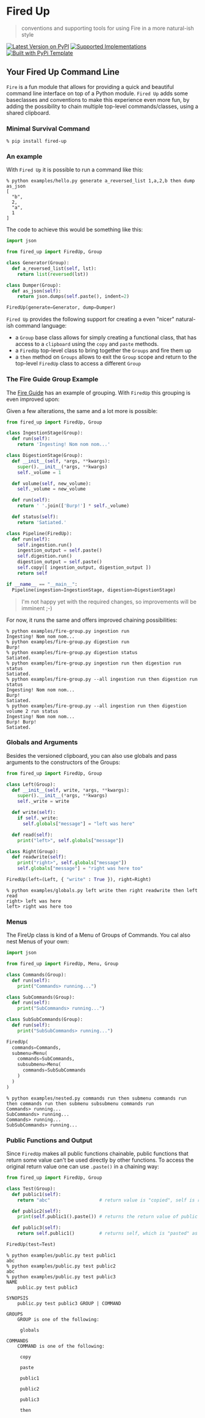 # Fired Up

> conventions and supporting tools for using Fire in a more natural-ish style

[![Latest Version on PyPI](https://img.shields.io/pypi/v/fired-up.svg)](https://pypi.python.org/pypi/fired-up/)
[![Supported Implementations](https://img.shields.io/pypi/pyversions/fired-up.svg)](https://pypi.python.org/pypi/fired-up/)
[![Built with PyPi Template](https://img.shields.io/badge/PyPi_Template-v0.2.0-blue.svg)](https://github.com/christophevg/pypi-template)


## Your Fired Up Command Line

`Fire` is a fun module that allows for providing a quick and beautiful command line interface on top of a Python module. `Fired Up` adds some baseclasses and conventions to make this experience even more fun, by adding the possibility to chain multiple top-level commands/classes, using a shared clipboard.

### Minimal Survival Command

```console
% pip install fired-up
```

### An example

With `Fired Up` it is possible to run a command like this:

```console
% python examples/hello.py generate a_reversed_list 1,a,2,b then dump as_json
[
  "b",
  2,
  "a",
  1
]
```

The code to achieve this would be something like this:

```python
import json

from fired_up import FiredUp, Group

class Generator(Group):
  def a_reversed_list(self, lst):
    return list(reversed(lst))

class Dumper(Group):
  def as_json(self):
    return json.dumps(self.paste(), indent=2)

FiredUp(generate=Generator, dump=Dumper)
```

`Fired Up` provides the following support for creating a even "nicer" natural-ish command language: 

* a `Group` base class allows for simply creating a functional class, that has access to a `clipboard` using the `copy` and `paste` methods.
* a `FiredUp` top-level class to bring together the `Groups` and fire them up
* a `then` method on `Groups` allows to exit the `Group` scope and return to the top-level `FiredUp` class to access a different `Group`

### The Fire Guide Group Example

The [Fire Guide](https://google.github.io/python-fire/guide/#grouping-commands) has an example of grouping. With `FiredUp` this grouping is even improved upon:

Given a few alterations, the same and a lot more is possible:

```python
from fired_up import FiredUp, Group

class IngestionStage(Group):
  def run(self):
    return 'Ingesting! Nom nom nom...'

class DigestionStage(Group):
  def __init__(self, *args, **kwargs):
    super().__init__(*args, **kwargs)
    self._volume = 1

  def volume(self, new_volume):
    self._volume = new_volume

  def run(self):
    return ' '.join(['Burp!'] * self._volume)

  def status(self):
    return 'Satiated.'

class Pipeline(FiredUp):
  def run(self):
    self.ingestion.run()
    ingestion_output = self.paste()
    self.digestion.run()
    digestion_output = self.paste()
    self.copy([ ingestion_output, digestion_output ])
    return self

if __name__ == "__main__":
  Pipeline(ingestion=IngestionStage, digestion=DigestionStage)
```

> I'm not happy yet with the required changes, so improvements will be imminent ;-)

For now, it runs the same and offers improved chaining possibilities:

```conole
% python examples/fire-group.py ingestion run
Ingesting! Nom nom nom...
% python examples/fire-group.py digestion run
Burp!
% python examples/fire-group.py digestion status
Satiated.
% python examples/fire-group.py ingestion run then digestion run status
Satiated.
% python examples/fire-group.py --all ingestion run then digestion run status
Ingesting! Nom nom nom...
Burp!
Satiated.
% python examples/fire-group.py --all ingestion run then digestion volume 2 run status
Ingesting! Nom nom nom...
Burp! Burp!
Satiated.
```

### Globals and Arguments

Besides the versioned clipboard, you can also use globals and pass arguments to the constructors of the Groups:

```python
from fired_up import FiredUp, Group

class Left(Group):
  def __init__(self, write, *args, **kwargs):
    super().__init__(*args, **kwargs)
    self._write = write

  def write(self):
    if self._write:
      self.globals["message"] = "left was here"

  def read(self):
    print("left>", self.globals["message"])

class Right(Group):
  def readwrite(self):
    print("right>", self.globals["message"])
    self.globals["message"] = "right was here too"

FiredUp(left=(Left, { "write" : True }), right=Right)
```

```console
% python examples/globals.py left write then right readwrite then left read
right> left was here
left> right was here too
```

### Menus

The FireUp class is kind of a Menu of Groups of Commands. You cal also nest Menus of your own:

```python
import json

from fired_up import FiredUp, Menu, Group

class Commands(Group):
  def run(self):
    print("Commands> running...")

class SubCommands(Group):
  def run(self):
    print("SubCommands> running...")

class SubSubCommands(Group):
  def run(self):
    print("SubSubCommands> running...")

FiredUp(
  commands=Commands,
  submenu=Menu(
    commands=SubCommands,
    subsubmenu=Menu(
      commands=SubSubCommands
    )
  )
)
```

```console
% python examples/nested.py commands run then submenu commands run then commands run then submenu subsubmenu commands run
Commands> running...
SubCommands> running...
Commands> running...
SubSubCommands> running...
```

### Public Functions and Output

Since `FiredUp` makes all public functions chainable, public functions that return some value can't be used directly by other functions. To access the original return value one can use `.paste()` in a chaining way:

```python
from fired_up import FiredUp, Group

class Test(Group):
  def public1(self):
    return "abc"                  # return value is "copied", self is returned

  def public2(self):
    print(self.public1().paste()) # returns the return value of public

  def public3(self):
    return self.public1()         # returns self, which is "pasted" as last result

FiredUp(test=Test)
```

```console
% python examples/public.py test public1
abc
% python examples/public.py test public2
abc
% python examples/public.py test public3
NAME
    public.py test public3

SYNOPSIS
    public.py test public3 GROUP | COMMAND

GROUPS
    GROUP is one of the following:

     globals

COMMANDS
    COMMAND is one of the following:

     copy

     paste

     public1

     public2

     public3

     then
```
